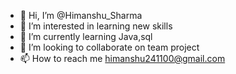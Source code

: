 - 👋 Hi, I’m @Himanshu_Sharma
- 👀 I’m interested in learning new skills
- 🌱 I’m currently learning Java,sql
- 💞️ I’m looking to collaborate on team project
- 📫 How to reach me himanshu241100@gmail.com

<!---
himkrishna/himkrishna is a ✨ special ✨ repository because its `README.md` (this file) appears on your GitHub profile.
You can click the Preview link to take a look at your changes.
--->
